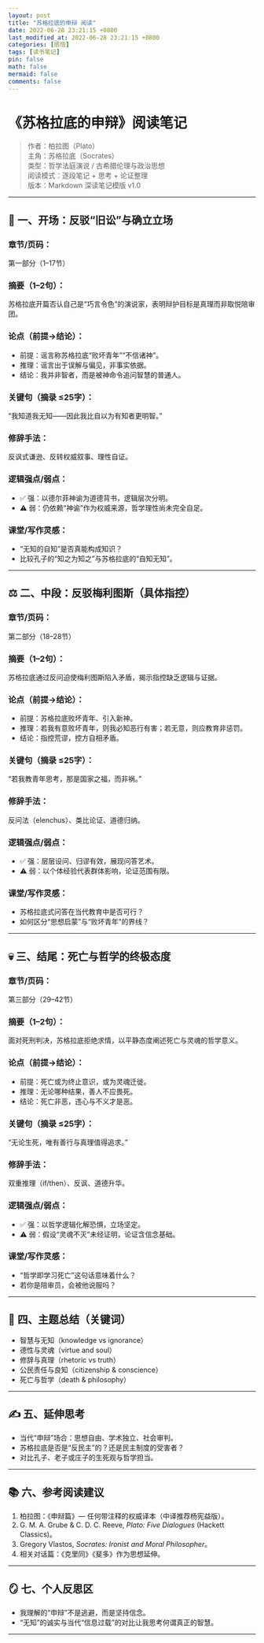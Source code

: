 ```yaml
---
layout: post
title: "苏格拉底的申辩 阅读"
date: 2022-06-28 23:21:15 +0800
last_modified_at: 2022-06-28 23:21:15 +0800
categories: [感悟]
tags: [读书笔记]
pin: false
math: false
mermaid: false
comments: false
---
```


# 《苏格拉底的申辩》阅读笔记
> 作者：柏拉图（Plato）  
> 主角：苏格拉底（Socrates）  
> 类型：哲学法庭演说 / 古希腊伦理与政治思想  
> 阅读模式：逐段笔记 + 思考 + 论证整理  
> 版本：Markdown 深读笔记模版 v1.0  

---

## 🧭 一、开场：反驳“旧讼”与确立立场
### 章节/页码：
第一部分（1–17节）

### 摘要（1–2句）：
苏格拉底开篇否认自己是“巧言令色”的演说家，表明辩护目标是真理而非取悦陪审团。

### 论点（前提→结论）：
- 前提：谣言称苏格拉底“败坏青年”“不信诸神”。
- 推理：谣言出于误解与偏见，非事实依据。
- 结论：我并非智者，而是被神命令追问智慧的普通人。

### 关键句（摘录 ≤25字）：
“我知道我无知——因此我比自以为有知者更明智。”

### 修辞手法：
反讽式谦逊、反转权威叙事、理性自证。

### 逻辑强点/弱点：
- ✅ 强：以德尔菲神谕为道德背书，逻辑层次分明。  
- ⚠️ 弱：仍依赖“神谕”作为权威来源，哲学理性尚未完全自足。

### 课堂/写作灵感：
- “无知的自知”是否真能构成知识？  
- 比较孔子的“知之为知之”与苏格拉底的“自知无知”。

---

## ⚖️ 二、中段：反驳梅利图斯（具体指控）
### 章节/页码：
第二部分（18–28节）

### 摘要（1–2句）：
苏格拉底通过反问迫使梅利图斯陷入矛盾，揭示指控缺乏逻辑与证据。

### 论点（前提→结论）：
- 前提：苏格拉底败坏青年、引入新神。
- 推理：若我有意败坏青年，则我必知恶行有害；若无意，则应教育非惩罚。
- 结论：指控荒谬，控方自相矛盾。

### 关键句（摘录 ≤25字）：
“若我教青年思考，那是国家之福，而非祸。”

### 修辞手法：
反问法（elenchus）、类比论证、道德归纳。

### 逻辑强点/弱点：
- ✅ 强：层层设问、归谬有效，展现问答艺术。  
- ⚠️ 弱：以个体经验代表群体影响，论证范围有限。

### 课堂/写作灵感：
- 苏格拉底式问答在当代教育中是否可行？  
- 如何区分“思想启蒙”与“败坏青年”的界线？

---

## 💀 三、结尾：死亡与哲学的终极态度
### 章节/页码：
第三部分（29–42节）

### 摘要（1–2句）：
面对死刑判决，苏格拉底拒绝求情，以平静态度阐述死亡与灵魂的哲学意义。

### 论点（前提→结论）：
- 前提：死亡或为终止意识，或为灵魂迁徙。  
- 推理：无论哪种结果，善人不应畏死。  
- 结论：死亡非恶，违心与不义才是恶。

### 关键句（摘录 ≤25字）：
“无论生死，唯有善行与真理值得追求。”

### 修辞手法：
双重推理（if/then）、反讽、道德升华。

### 逻辑强点/弱点：
- ✅ 强：以哲学逻辑化解恐惧，立场坚定。  
- ⚠️ 弱：假设“灵魂不灭”未经证明，论证含信念基础。

### 课堂/写作灵感：
- “哲学即学习死亡”这句话意味着什么？  
- 若你是陪审员，会被他说服吗？

---

## 🧩 四、主题总结（关键词）
- 智慧与无知（knowledge vs ignorance）  
- 德性与灵魂（virtue and soul）  
- 修辞与真理（rhetoric vs truth）  
- 公民责任与良知（citizenship & conscience）  
- 死亡与哲学（death & philosophy）

---

## ✍️ 五、延伸思考
- 当代“申辩”场合：思想自由、学术独立、社会审判。  
- 苏格拉底是否是“反民主”的？还是民主制度的受害者？  
- 对比孔子、老子或庄子的生死观与哲学担当。

---

## 📚 六、参考阅读建议
1. 柏拉图：《申辩篇》— 任何带注释的权威译本（中译推荐杨宪益版）。  
2. G. M. A. Grube & C. D. C. Reeve, *Plato: Five Dialogues* (Hackett Classics)。  
3. Gregory Vlastos, *Socrates: Ironist and Moral Philosopher*。  
4. 相关对话篇：《克里同》《斐多》作为思想延伸。

---

## 🪞 七、个人反思区

- 我理解的“申辩”不是逃避，而是坚持信念。  
- “无知”的诚实与当代“信息过载”的对比让我思考何谓真正的智慧。

---
